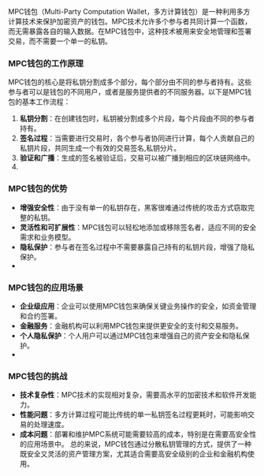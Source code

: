 MPC钱包（Multi-Party Computation Wallet，多方计算钱包）是一种利用多方计算技术来保护加密资产的钱包。MPC技术允许多个参与者共同计算一个函数，而无需暴露各自的输入数据。在MPC钱包中，这种技术被用来安全地管理和签署交易，而不需要一个单一的私钥。

### MPC钱包的工作原理
MPC钱包的核心是将私钥分割成多个部分，每个部分由不同的参与者持有。这些参与者可以是钱包的不同用户，或者是服务提供者的不同服务器。以下是MPC钱包的基本工作流程：
1. **私钥分割**：在创建钱包时，私钥被分割成多个片段，每个片段由不同的参与者持有。
2. **签名过程**：当需要进行交易时，各个参与者协同进行计算，每个人贡献自己的私钥片段，共同生成一个有效的交易签名,私钥分片。
3. **验证和广播**：生成的签名被验证后，交易可以被广播到相应的区块链网络中。
4. 
### MPC钱包的优势
- **增强安全性**：由于没有单一的私钥存在，黑客很难通过传统的攻击方式窃取完整的私钥。
- **灵活性和可扩展性**：MPC钱包可以轻松地添加或移除签名者，适应不同的安全需求和业务模型。
- **隐私保护**：参与者在签名过程中不需要暴露自己持有的私钥片段，增强了隐私保护。
- 
### MPC钱包的应用场景
- **企业级应用**：企业可以使用MPC钱包来确保关键业务操作的安全，如资金管理和合约签署。
- **金融服务**：金融机构可以利用MPC钱包来提供更安全的支付和交易服务。
- **个人隐私保护**：个人用户可以通过MPC钱包来增强自己的资产安全和隐私保护。
- 
### MPC钱包的挑战
- **技术复杂性**：MPC技术的实现相对复杂，需要高水平的加密技术和软件开发能力。
- **性能问题**：多方计算过程可能比传统的单一私钥签名过程更耗时，可能影响交易的处理速度。
- **成本问题**：部署和维护MPC系统可能需要较高的成本，特别是在需要高安全性的应用场景中。
总的来说，MPC钱包通过分散私钥管理的方式，提供了一种既安全又灵活的资产管理方案，尤其适合需要高安全级别的企业和金融机构使用。
